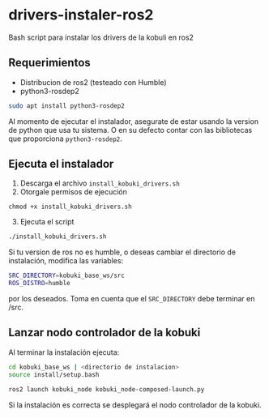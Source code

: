 # drivers-instaler-ros2
Bash script para instalar los drivers de la kobuli en ros2

## Requerimientos

- Distribucion de ros2 (testeado con Humble)
- python3-rosdep2

```bash
sudo apt install python3-rosdep2
```

Al momento de ejecutar el instalador, asegurate de estar usando la version de python que usa tu sistema. O en su defecto contar con las bibliotecas que proporciona `python3-rosdep2`.

## Ejecuta el instalador

1. Descarga el archivo `install_kobuki_drivers.sh` 
2. Otorgale permisos de ejecución
```
chmod +x install_kobuki_drivers.sh
```
3. Ejecuta el script
```bash
./install_kobuki_drivers.sh
```
Si tu version de ros no es humble, o deseas cambiar el directorio de instalación, modifica las variables:
```bash
SRC_DIRECTORY=kobuki_base_ws/src
ROS_DISTRO=humble
```
por los deseados. Toma en cuenta que el `SRC_DIRECTORY` debe terminar en /src.

## Lanzar nodo controlador de la kobuki

Al terminar la instalación ejecuta:
```bash
cd kobuki_base_ws | <directorio de instalacion>
source install/setup.bash

ros2 launch kobuki_node kobuki_node-composed-launch.py
```

Si la instalación es correcta se desplegará el nodo controlador de la kobuki.